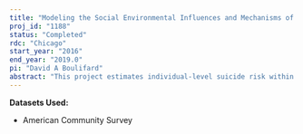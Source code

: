 ```yaml
---
title: "Modeling the Social Environmental Influences and Mechanisms of Suicide"
proj_id: "1188"
status: "Completed"
rdc: "Chicago"
start_year: "2016"
end_year: "2019.0"
pi: "David A Boulifard"
abstract: "This project estimates individual-level suicide risk within the general population for sixteen states during the years 2005-2011 using person-level data from the American Community Survey (ACS) and the National Violent Death Reporting System (NVDRS), which compiles follow-back information on nearly all suicides occurring in roughly one third of U.S. states. Appropriate combination of these datasets generates a cross-sectional sample that provides adequate power for statistical hypothesis tests and permits joint examination of individual- and community-level risk factors. This project aims to refit models on a dataset constructed using restricted-access ACS records containing county of residence. This increased geographic specificity may enhance previous findings, which include several individual-community interaction effects."
---
```


**Datasets Used:**

  - American Community Survey 

